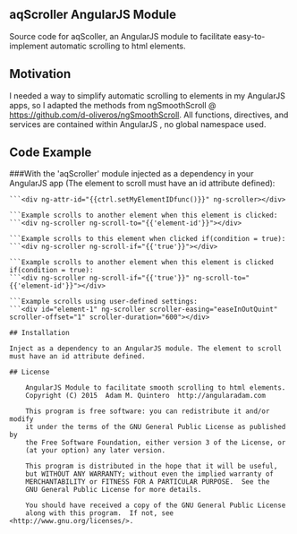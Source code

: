 ## aqScroller AngularJS Module

Source code for aqScoller, an AngularJS module to facilitate easy-to-implement automatic scrolling to html elements.

## Motivation

I needed a way to simplify automatic scrolling to elements in my AngularJS apps, so I adapted the methods from ngSmoothScroll @ https://github.com/d-oliveros/ngSmoothScroll. All functions, directives, and services are contained within AngularJS , no global namespace used. 

## Code Example

###With the 'aqScroller' module injected as a dependency in your AngularJS app (The element to scroll must have an id attribute defined):

```Example scrolls to this element automatically when it is clicked using default settings:
```<div ng-attr-id="{{ctrl.setMyElementIDfunc()}}" ng-scroller></div>

```Example scrolls to another element when this element is clicked:
```<div ng-scroller ng-scroll-to="{{'element-id'}}"></div>

```Example scrolls to this element when clicked if(condition = true):
```<div ng-scroller ng-scroll-if="{{'true'}}"></div>

```Example scrolls to another element when this element is clicked if(condition = true):
```<div ng-scroller ng-scroll-if="{{'true'}}" ng-scroll-to="{{'element-id'}}"></div>

```Example scrolls using user-defined settings:
```<div id="element-1" ng-scroller scroller-easing="easeInOutQuint" scroller-offset="1" scroller-duration="600"></div>

## Installation

Inject as a dependency to an AngularJS module. The element to scroll must have an id attribute defined.

## License

	AngularJS Module to facilitate smooth scrolling to html elements.
	Copyright (C) 2015  Adam M. Quintero  http://angularadam.com 

    This program is free software: you can redistribute it and/or modify
    it under the terms of the GNU General Public License as published by
    the Free Software Foundation, either version 3 of the License, or
    (at your option) any later version.

    This program is distributed in the hope that it will be useful,
    but WITHOUT ANY WARRANTY; without even the implied warranty of
    MERCHANTABILITY or FITNESS FOR A PARTICULAR PURPOSE.  See the
    GNU General Public License for more details.

    You should have received a copy of the GNU General Public License
    along with this program.  If not, see <http://www.gnu.org/licenses/>.